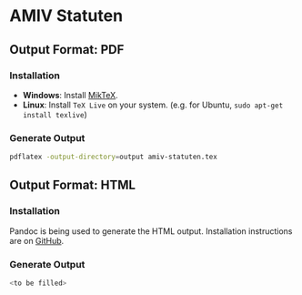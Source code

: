 # AMIV Statuten

## Output Format: PDF

### Installation

- **Windows**: Install [MikTeX](https://miktex.org).
- **Linux**: Install `TeX Live` on your system. (e.g. for Ubuntu, `sudo apt-get install texlive`)

### Generate Output

```bash
pdflatex -output-directory=output amiv-statuten.tex
```

## Output Format: HTML

### Installation

Pandoc is being used to generate the HTML output. Installation instructions are on [GitHub](https://github.com/jgm/pandoc/blob/master/INSTALL.md).

### Generate Output

```bash
<to be filled>
```
